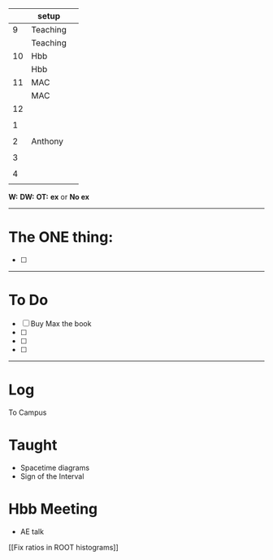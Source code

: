 
|     | setup    |     |
| --- | -------- | --- |
| 9   | Teaching |     |
|     | Teaching |     |
| 10  | Hbb      |     |
|     | Hbb      |     |
| 11  | MAC      |     |
|     | MAC      |     |
| 12  |          |     |
|     |          |     |
| 1   |          |     |
|     |          |     |
| 2   | Anthony  |     |
|     |          |     |
| 3   |          |     |
|     |          |     |
| 4   |          |     |
|     |          |     |

**W:**
**DW:**
**OT:**
**ex** or **No ex**

---
# The ONE thing: 
- [ ] 

---
# To Do

- [ ] Buy Max the book 
- [ ] 
- [ ] 
- [ ] 

---

# Log

To Campus

# Taught 
- Spacetime diagrams
- Sign of the Interval

# Hbb Meeting
- AE talk 

[[Fix ratios in ROOT histograms]]
